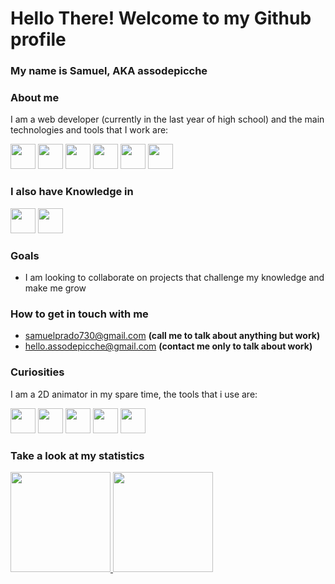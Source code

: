 <h1>Hello There! Welcome to my Github profile</h1>
<h3>My name is Samuel, AKA assodepicche</h3>

### About me
I am a web developer (currently in the last year of high school) and the main technologies and tools that I work are:
<div>
  <img width="40px" height="40px" src="https://cdn.jsdelivr.net/gh/devicons/devicon/icons/php/php-original.svg" />
  <img width="40px" height="40px" src="https://cdn.jsdelivr.net/gh/devicons/devicon/icons/mysql/mysql-original.svg" />
  <img width="40px" height="40px" src="https://cdn.jsdelivr.net/gh/devicons/devicon/icons/javascript/javascript-original.svg" />
  <img width="40px" height="40px" src="https://cdn.jsdelivr.net/gh/devicons/devicon/icons/html5/html5-original.svg" />
  <img width="40px" height="40px" src="https://cdn.jsdelivr.net/gh/devicons/devicon/icons/css3/css3-original.svg" />
  <img width="40px" height="40px" src="https://cdn.jsdelivr.net/gh/devicons/devicon/icons/vscode/vscode-original.svg" />
</div>

### I also have Knowledge in
<div>
<img width="40px" height="40px" src="https://cdn.jsdelivr.net/gh/devicons/devicon/icons/cplusplus/cplusplus-original.svg" />
<img width="40px" height="40px" src="https://cdn.jsdelivr.net/gh/devicons/devicon/icons/c/c-original.svg" />
</div>

### Goals
- I am looking to collaborate on projects that challenge my knowledge and make me grow

### How to get in touch with me
- samuelprado730@gmail.com **(call me to talk about anything but work)**
- hello.assodepicche@gmail.com **(contact me only to talk about work)**
    
### Curiosities
I am a 2D animator in my spare time, the tools that i use are:
<div>
  <img width="40px" height="40px" src="https://cdn.jsdelivr.net/gh/devicons/devicon/icons/blender/blender-original.svg" />          
  <img width="40px" height="40px" src="https://cdn.jsdelivr.net/gh/devicons/devicon/icons/illustrator/illustrator-plain.svg" />
  <img width="40px" height="40px" src="https://cdn.jsdelivr.net/gh/devicons/devicon/icons/photoshop/photoshop-plain.svg" />
  <img width="40px" height="40px" src="https://cdn.jsdelivr.net/gh/devicons/devicon/icons/aftereffects/aftereffects-original.svg" />  
  <img width="40px" heihgt="40px" src="https://cdn.jsdelivr.net/gh/devicons/devicon/icons/premierepro/premierepro-original.svg" />
</div>

### Take a look at my statistics
<div>
<a href="https://github.com/seu-usuário-aqui">
  <img height="160px" src="https://github-readme-stats.vercel.app/api/top-langs/?username=assodepicche&layout=compact&langs_count=7&theme=dracula"/>
  <img height="160px" src="https://github-readme-stats.vercel.app/api?username=assodepicche&show_icons=true&theme=dracula&include_all_commits=true&count_private=true"/>
</div>
